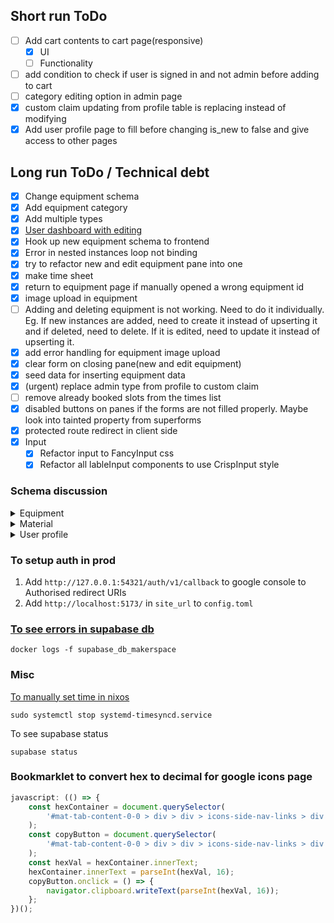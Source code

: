 ## Short run ToDo

- [ ] Add cart contents to cart page(responsive)
  - [x] UI
  - [ ] Functionality
- [ ] add condition to check if user is signed in and not admin before adding to cart
- [ ] category editing option in admin page
- [x] custom claim updating from profile table is replacing instead of modifying
- [x] Add user profile page to fill before changing is_new to false and give access to other pages

## Long run ToDo / Technical debt

- [x] Change equipment schema
- [x] Add equipment category
- [x] Add multiple types
- [x] [User dashboard with editing](https://supabase.com/docs/guides/getting-started/tutorials/with-sveltekit?language=ts)
- [x] Hook up new equipment schema to frontend
- [x] Error in nested instances loop not binding
- [x] try to refactor new and edit equipment pane into one
- [x] make time sheet
- [x] return to equipment page if manually opened a wrong equipment id
- [x] image upload in equipment
- [ ] Adding and deleting equipment is not working. Need to do it individually. Eg. If new instances are added, need to create it instead of upserting it and if deleted, need to delete. If it is edited, need to update it instead of upserting it.
- [x] add error handling for equipment image upload
- [x] clear form on closing pane(new and edit equipment)
- [x] seed data for inserting equipment data
- [x] (urgent) replace admin type from profile to custom claim
- [ ] remove already booked slots from the times list
- [x] disabled buttons on panes if the forms are not filled properly. Maybe look into tainted property from superforms
- [x] protected route redirect in client side
- [x] Input
  - [x] Refactor input to FancyInput css
  - [x] Refactor all lableInput components to use CrispInput style

### Schema discussion

<details>
<summary>Equipment</summary>
For each equipment

- \*Generic Name eg: 3d printer
- \*make and model
- \*description
- \*image
- videos

For each item

- \*name
- \*description
- \*cost
- manuals
- status: operational, down-for-maintenance, out-of-service

Equipment categories (as editable)

- 3d printer
- CNC (laser cutter)
- welding
- Hand power tools
- hand tools
- Design station
- testing eqquipment
- PCB design
- standalone Power tools
</details>

<details>
<summary>Material</summary>

Electronic repository (loanables)

- \*quantity
- \*make and model
- \*loaned quantity
- \*image
- description

Material repository (consumables)

- \*name
- \*quantity
- \*dimensions
  - \*type: length, area, volume, breadths
  - \*value
  - \*unit: need the list of possible units
- description
</details>

<details>
<summary>User profile</summary>
- name
- mobile
- departments
- branch
- roll num
- email
- year
- clubs they are part of

</details>

### To setup auth in prod

1. Add `http://127.0.0.1:54321/auth/v1/callback` to google console to Authorised redirect URIs
2. Add `http://localhost:5173/` in `site_url` to `config.toml`

### [To see errors in supabase db](https://github.com/supabase/cli/issues/271#issuecomment-1661981609)

```
docker logs -f supabase_db_makerspace
```

### Misc

[To manually set time in nixos](https://discourse.nixos.org/t/manually-set-date-and-time-on-nixos/13016)

```
sudo systemctl stop systemd-timesyncd.service
```

To see supabase status

```
supabase status
```

### Bookmarklet to convert hex to decimal for google icons page

```js
javascript: (() => {
	const hexContainer = document.querySelector(
		'#mat-tab-content-0-0 > div > div > icons-side-nav-links > div > figure:nth-child(4) > div > gf-code-snippet > div > div.code-snippet__content > div'
	);
	const copyButton = document.querySelector(
		'#mat-tab-content-0-0 > div > div > icons-side-nav-links > div > figure:nth-child(4) > div > gf-code-snippet > div > div.code-snippet__copy-button > copy-button > button'
	);
	const hexVal = hexContainer.innerText;
	hexContainer.innerText = parseInt(hexVal, 16);
	copyButton.onclick = () => {
		navigator.clipboard.writeText(parseInt(hexVal, 16));
	};
})();
```
